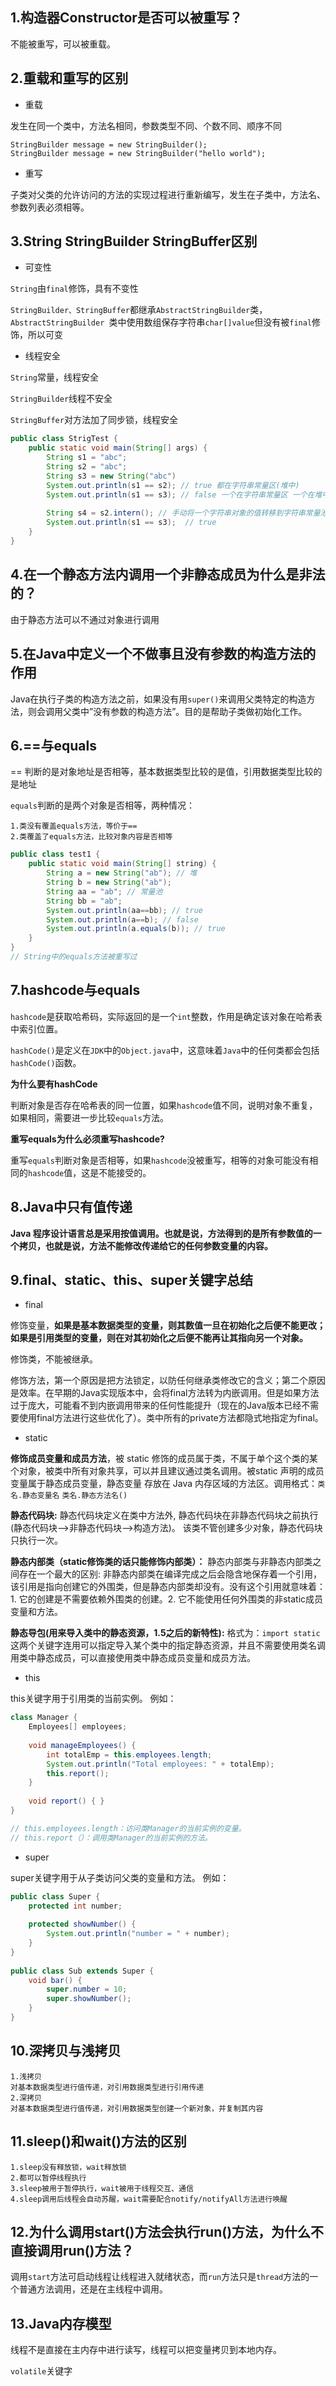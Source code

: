 ## 1.构造器Constructor是否可以被重写？

不能被重写，可以被重载。



## 2.重载和重写的区别

* 重载

发生在同一个类中，方法名相同，参数类型不同、个数不同、顺序不同

```text
StringBuilder message = new StringBuilder();
StringBuilder message = new StringBuilder("hello world");
```

* 重写

子类对父类的允许访问的方法的实现过程进行重新编写，发生在子类中，方法名、参数列表必须相等。



## 3.String StringBuilder StringBuffer区别

* 可变性

`String`由`final`修饰，具有不变性

`StringBuilder、StringBuffer`都继承`AbstractStringBuilder`类，`AbstractStringBuilder `类中使用数组保存字符串`char[]value`但没有被`final`修饰，所以可变

* 线程安全

`String`常量，线程安全

`StringBuilder`线程不安全

`StringBuffer`对方法加了同步锁，线程安全

```java
public class StrigTest {
    public static void main(String[] args) {
        String s1 = "abc";
        String s2 = "abc";
        String s3 = new String("abc")
        System.out.println(s1 == s2); // true 都在字符串常量区(堆中)
        System.out.println(s1 == s3); // false 一个在字符串常量区 一个在堆中
        
        String s4 = s2.intern(); // 手动将一个字符串对象的值转移到字符串常量池中，有助于节省内存空间
        System.out.println(s1 == s3);  // true
    }
}
```





## 4.在一个静态方法内调用一个非静态成员为什么是非法的？

由于静态方法可以不通过对象进行调用



## 5.在Java中定义一个不做事且没有参数的构造方法的作用

Java在执行子类的构造方法之前，如果没有用`super()`来调用父类特定的构造方法，则会调用父类中”没有参数的构造方法”。目的是帮助子类做初始化工作。



## 6.==与equals

== 判断的是对象地址是否相等，基本数据类型比较的是值，引用数据类型比较的是地址

`equals`判断的是两个对象是否相等，两种情况：

```text
1.类没有覆盖equals方法，等价于==
2.类覆盖了equals方法，比较对象内容是否相等
```

```java
public class test1 {
    public static void main(String[] string) {
        String a = new String("ab"); // 堆
        String b = new String("ab");
        String aa = "ab"; // 常量池
        String bb = "ab";
        System.out.println(aa==bb); // true
        System.out.println(a==b); // false
        System.out.println(a.equals(b)); // true
    }
}
// String中的equals方法被重写过
```



## 7.hashcode与equals

`hashcode`是获取哈希码，实际返回的是一个`int`整数，作用是确定该对象在哈希表中索引位置。

`hashCode()`是定义在`JDK`中的`Object.java`中，这意味着`Java`中的任何类都会包括`hashCode()`函数。

**为什么要有hashCode**

判断对象是否存在哈希表的同一位置，如果`hashcode`值不同，说明对象不重复，如果相同，需要进一步比较`equals`方法。

**重写equals为什么必须重写hashcode?**

重写`equals`判断对象是否相等，如果`hashcode`没被重写，相等的对象可能没有相同的`hashcode`值，这是不能接受的。



## 8.Java中只有值传递

**Java 程序设计语言总是采用按值调用。也就是说，方法得到的是所有参数值的一个拷贝，也就是说，方法不能修改传递给它的任何参数变量的内容。**



## 9.final、static、this、super关键字总结

* final

修饰变量，**如果是基本数据类型的变量，则其数值一旦在初始化之后便不能更改；如果是引用类型的变量，则在对其初始化之后便不能再让其指向另一个对象。**

修饰类，不能被继承。

修饰方法，第一个原因是把方法锁定，以防任何继承类修改它的含义；第二个原因是效率。在早期的Java实现版本中，会将final方法转为内嵌调用。但是如果方法过于庞大，可能看不到内嵌调用带来的任何性能提升（现在的Java版本已经不需要使用final方法进行这些优化了）。类中所有的private方法都隐式地指定为final。



* static

**修饰成员变量和成员方法**，被 static 修饰的成员属于类，不属于单个这个类的某个对象，被类中所有对象共享，可以并且建议通过类名调用。被static 声明的成员变量属于静态成员变量，静态变量 存放在 Java 内存区域的方法区。调用格式：`类名.静态变量名` `类名.静态方法名()`

**静态代码块:** 静态代码块定义在类中方法外, 静态代码块在非静态代码块之前执行(静态代码块—>非静态代码块—>构造方法)。 该类不管创建多少对象，静态代码块只执行一次。

**静态内部类（static修饰类的话只能修饰内部类）：** 静态内部类与非静态内部类之间存在一个最大的区别: 非静态内部类在编译完成之后会隐含地保存着一个引用，该引用是指向创建它的外围类，但是静态内部类却没有。没有这个引用就意味着：1. 它的创建是不需要依赖外围类的创建。2. 它不能使用任何外围类的非static成员变量和方法。

**静态导包(用来导入类中的静态资源，1.5之后的新特性):** 格式为：`import static` 这两个关键字连用可以指定导入某个类中的指定静态资源，并且不需要使用类名调用类中静态成员，可以直接使用类中静态成员变量和成员方法。



* this

this关键字用于引用类的当前实例。 例如：

```java
class Manager {
    Employees[] employees;
     
    void manageEmployees() {
        int totalEmp = this.employees.length;
        System.out.println("Total employees: " + totalEmp);
        this.report();
    }
     
    void report() { }
}

// this.employees.length：访问类Manager的当前实例的变量。
// this.report（）：调用类Manager的当前实例的方法。
```



* super

super关键字用于从子类访问父类的变量和方法。 例如：

```java
public class Super {
    protected int number;
     
    protected showNumber() {
        System.out.println("number = " + number);
    }
}
 
public class Sub extends Super {
    void bar() {
        super.number = 10;
        super.showNumber();
    }
}
```



## 10.深拷贝与浅拷贝

```text
1.浅拷贝
对基本数据类型进行值传递，对引用数据类型进行引用传递
2.深拷贝
对基本数据类型进行值传递，对引用数据类型创建一个新对象，并复制其内容
```



## 11.sleep()和wait()方法的区别

```text
1.sleep没有释放锁，wait释放锁
2.都可以暂停线程执行
3.sleep被用于暂停执行，wait被用于线程交互、通信
4.sleep调用后线程会自动苏醒，wait需要配合notify/notifyAll方法进行唤醒
```



## 12.为什么调用start()方法会执行run()方法，为什么不直接调用run()方法？

调用`start`方法可启动线程让线程进入就绪状态，而`run`方法只是`thread`方法的一个普通方法调用，还是在主线程中调用。



## 13.Java内存模型

线程不是直接在主内存中进行读写，线程可以把变量拷贝到本地内存。

`volatile`关键字

